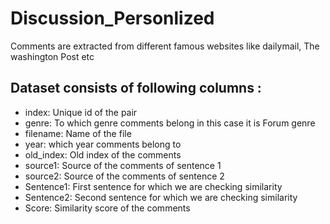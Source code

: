 # Discussion_Personlized
Comments are extracted from different famous websites like dailymail, The washington Post etc
## Dataset consists of following columns : 
- index: Unique id of the pair
- genre: To which genre comments belong in this case it is Forum genre
- filename: Name of the file
- year: which year comments belong to
- old_index: Old index of the comments
- source1: Source of the comments of sentence 1
- source2: Source of the comments of sentence 2
- Sentence1: First sentence for which we are checking similarity
- Sentence2: Second sentence for which we are checking similarity
- Score: Similarity score of the comments
